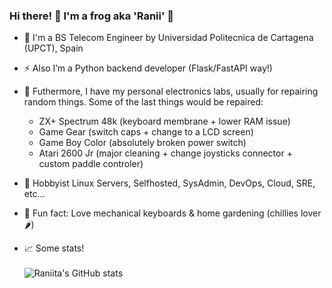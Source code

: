 ### Hi there! 👋 I'm a frog aka 'Ranii' 🐸
- 🔧 I'm a BS Telecom Engineer by Universidad Politecnica de Cartagena (UPCT), Spain
- ⚡ Also I’m a Python backend developer (Flask/FastAPI way!)
- 🤖 Futhermore, I have my personal electronics labs, usually for repairing random things. Some of the last things would be repaired: 
  * ZX+ Spectrum 48k (keyboard membrane + lower RAM issue)
  * Game Gear (switch caps + change to a LCD screen)
  * Game Boy Color (absolutely broken power switch)
  * Atari 2600 Jr (major cleaning + change joysticks connector + custom paddle controler)
- 🧰 Hobbyist Linux Servers, Selfhosted, SysAdmin, DevOps, Cloud, SRE, etc...
- 🌱 Fun fact: Love mechanical keyboards & home gardening (chillies lover 🌶️)

- 📈 Some stats!\
\
![Raniita's GitHub stats](https://github-readme-stats.vercel.app/api?username=Raniita&count_private=true&show_icons=true&include_all_commits=true)

<!---
\
[![Top Langs](https://github-readme-stats.vercel.app/api/top-langs/?username=Raniita&hide=javascript,html,css&layout=compact)](https://github.com/anuraghazra/github-readme-stats)
--->
